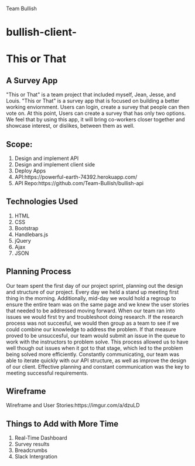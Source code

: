 Team Bullish
# bullish-client-
<h1>This or That</h1>
<h2>A Survey App</h2>
"This or That" is a team project that included myself, Jean, Jesse, and Louis. "This or That" is a survey app that is focused on building a better working enviornment. Users can login, create a survey that people can then vote on. At this point, Users can create a survey that has only two options. We feel that by using this app, it will bring co-workers closer together and showcase interest, or dislikes, between them as well.
<h2>Scope:</h2>
<ol>
<li>Design and implement API</li>
<li>Design and implement client side</li>
<li>Deploy Apps</li>
<li>API:https://powerful-earth-74392.herokuapp.com/</li>
<li>API Repo:https://github.com/Team-Bullish/bullish-api </li>
</ol>
<h2>Technologies Used</h2>
<ol>
<li>HTML</li>
<li>CSS</li>
<li>Bootstrap</li>
<li>Handlebars.js</li>
<li>jQuery</li>
<li>Ajax</li>
<li>JSON</li>
</ol>
<h2> Planning Process </h2>
  <p> Our team spent the first day of our project sprint, planning out the design and structure of our project.  Every day we held a stand up meeting first thing in the morning.  Additionally, mid-day we would hold a regroup to ensure the entire team was on the same page and we knew the user stories that needed to be addressed moving forward.  When our team ran into issues we would first try and troubleshoot doing research.  If the research process was not succesful, we would then group as a team to see if we could combine our knowledge to address the problem.  If that measure proved to be unsuccesful, our team would submit an issue in the queue to work with the instructors to problem solve.  This process allowed us to have well though out issues when it got to that stage, which led to the problem being solved more efficiently.  Constantly communicating, our team was able to iterate quickly with our API structure, as well as improve the design of our client.  Effective planning and constant communication was the key to meeting successful requirements.</p>
<h2>Wireframe</h2>
Wireframe and User Stories:https://imgur.com/a/dzuLD
<h2>Things to Add with More Time</h2>
<ol>
<li>Real-Time Dashboard</li>
<li>Survey results</li>
<li>Breadcrumbs</li>
<li>Slack Intergration</li>
</ol>
